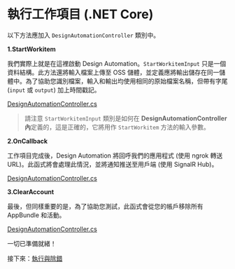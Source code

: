 # 執行工作項目 (.NET Core)

以下方法應加入 `DesignAutomationController` 類別中。

**1\.StartWorkitem**

我們實際上就是在這裡啟動 Design Automation。`StartWorkitemInput` 只是一個資料結構。此方法還將輸入檔案上傳至 OSS 儲體，並定義應將輸出儲存在同一儲體中。為了協助您識別檔案，輸入和輸出均使用相同的原始檔案名稱，但帶有字尾 (`input` 或 `output`) 加上時間戳記。

[DesignAutomationController.cs](_snippets/modifymodels/netcore/DesignAutomationController.8.cs ':include :type=code csharp')

> 請注意 `StartWorkitemInput` 類別是如何在 **DesignAutomationController** **內**定義的，這是正確的，它將用作 `StartWorkitem` 方法的輸入參數。

**2\.OnCallback**

工作項目完成後，Design Automation 將回呼我們的應用程式 (使用 ngrok 轉送 URL)。此函式將會處理此情況，並將通知推送至用戶端 (使用 SignalR Hub)。

[DesignAutomationController.cs](_snippets/modifymodels/netcore/DesignAutomationController.9.cs ':include :type=code csharp')

**3\.ClearAccount**

最後，但同樣重要的是，為了協助您測試，此函式會從您的帳戶移除所有 AppBundle 和活動。 

[DesignAutomationController.cs](_snippets/modifymodels/netcore/DesignAutomationController.10.cs ':include :type=code csharp')

一切已準備就緒！

接下來：[執行與除錯](/zh-TW/environment/rundebug/2legged_da)